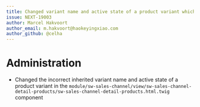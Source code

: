 ```yaml
---
title: Changed variant name and active state of a product variant which inherited incorrectly
issue: NEXT-19003
author: Marcel Hakvoort
author_email: m.hakvoort@haokeyingxiao.com
author_github: @celha
---
```

# Administration
* Changed the incorrect inherited variant name and active state of a product variant in the `module/sw-sales-channel/view/sw-sales-channel-detail-products/sw-sales-channel-detail-products.html.twig` component
